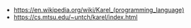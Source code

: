 * https://en.wikipedia.org/wiki/Karel_(programming_language)
* https://cs.mtsu.edu/~untch/karel/index.html
